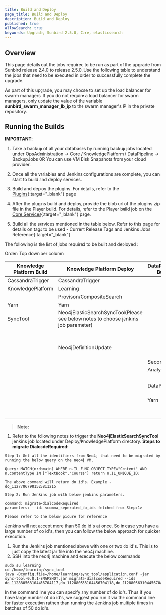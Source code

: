```yaml
---
title: Build and Deploy
page_title: Build and Deploy
description: Build and Deploy
published: true
allowSearch: true
keywords: Upgrade, Sunbird 2.5.0, Core, elasticsearch
---
```


## Overview

This page details out the jobs required to be run as part of the upgrade from Sunbird release 2.4.0 to release 2.5.0. Use the following table to understand the jobs that need to be executed in order to successfully complete the upgrade. 

As part of this upgrade, you may choose to set up the load balancer for swarm managers. If you do not require a load balancer for swarm managers, only update the value of the variable **sunbird_swarm_manager_lb_ip** to the swarm manager's IP in the private repository.


## Running the Builds 

**IMPORTANT**: 

1. Take a backup of all your databases by running backup jobs located under OpsAdministration → Core / KnowledgePlatform / DataPipeline → BackupJobs OR You can use VM Disk Snapshots from your cloud provider.

2. Once all the variables and Jenkins configurations are complete, you can start to build and deploy services.

3. Build and deploy the plugins. For details, refer to the  [Plugins](developer-docs/server-installation/plugins){:target="_blank"} page

4. After the plugins build and deploy, provide the blob url of the plugins zip file in the Player build. For details, refer to the Player build job on the [Core Services](developer-docs/server-installation/artifactupload-job/core-services){:target="_blank"} page.

5. Build all the services mentioned in the table below. Refer to this page for details on tags to be used - Current Release Tags and Jenkins Jobs Reference{:target="_blank"}

The following is the list of jobs required to be built and deployed :

Order: Top down per column

|Knowledge Platform Build |	Knowledge Platform Deploy |	DataPipeline Build | DataPipeline Deploy | Core Build | Core Deploy |
|-------------------------|---------------------------|--------------------|---------------------|------------|------------|
| CassandraTrigger        | CassandraTrigger          |                    |                     |            | OnboardAPIs |
| KnowledgePlatform       | Learning                  |                    |                     |            | Provision/PostgresDbUpdate |
|                         | Provison/CompositeSearch  |	                   | CassandraDbUpdate   | Cassandra | Cassandra |
|  Yarn                   | Yarn          |                    |                     |  | certTemplate |
| SyncTool                | Neo4jElasticSearchSyncTool(Please see below notes to choose jenkins job parameter)	                  |                    | KafkaSetup          | Keycloak  | Keycloak  |                         
|                         |                           |                    |                     |           | ApplicationElasticSearch
|                         | Neo4jDefinitionUpdate 	      |                    | KafkaIndexer        | Player    | OpsAdministration/Core/ESMapping (Provide value as `all` for job parameter indices_name)    |
|                         |                 | Secor              | Secor               | Learner   | Player   |
|                         |          |	Analytics          | AnalyticsAPI        | Content   | Learner   |
|                         |              |                    | Provision/AnalyticsSpark  | Lms       | Content       |
|                         |       | DataPipeline       |	DataProducts       |  | Lms |
|                         | 	                  | Yarn               |	Yarn (Multiselect all options in the job parameter job_names_to_deploy)	             | EncService           | EncService |
|  	                  |                       |                    | AnalyticsGeoLocationDBSetup | Cert           | Cert |


> **Note:** 
1. Refer to the following notes to trigger the **Neo4jElasticSearchSyncTool** jenkins job located under Deploy/KnowledgePlatform directory.
**Steps to migrate DialcodeRequired:**
```
Step 1: Get all the identifiers from Neo4j that need to be migrated by running the below query on the neo4j VM.

Query: MATCH(n:domain) WHERE n.IL_FUNC_OBJECT_TYPE="Content" AND n.contentType IN ["TextBook","Course"] return n.IL_UNIQUE_ID;

The above command will return do id's. Example - do_11277867981525811215

Step 2: Run Jenkins job with below jenkins parameters.

command: migrate-dialcodeRequired
parameters: --ids <comma_seperated_do_ids fetched from Step:1>

Please refer to the below picure for reference
```

Jenkins will not accept more than 50 do id's at once. So in case you have a large number of do id's, then you can follow the below approach for quicker execution. 
1. Run the Jenkins job mentioned above with one or two do id's. This is to just copy the latest jar file into the neo4j machine.
2. SSH into the neo4j machine and execute the below commands
```
sudo su learning
cd /home/learning/sync_tool
java -Dconfig.file=/home/learning/sync_tool/application.conf -jar sync-tool-0.0.1-SNAPSHOT.jar migrate-dialcodeRequired --ids do_112880563104456704117,do_112880563104456704118,do_112880563104456704119
```
In the command line you can specify any number of do id's. Thus if you have large number of do id's, we suggest you run it via the command line for faster execution rathen than running the Jenkins job multiple times in batches of 50 do id's.
